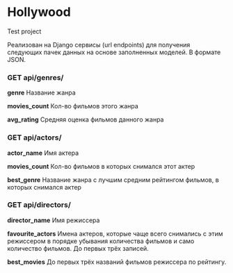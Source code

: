 # Hollywood
Test project
<p>Реализован на Django сервисы (url endpoints) для получения следующих пачек данных на основе заполненных моделей. В формате JSON.</p>

<h3>GET api/genres/ </h3> <p></p>
<b>genre</b>	Название жанра<p></p>
<b>movies_count</b>	Кол-во фильмов этого жанра<p></p>
<b>avg_rating</b>	Средняя оценка фильмов данного жанра
<p> </p>
<h3>GET api/actors/</h3><p></p>
<b>actor_name</b>	Имя актера<p></p>
<b>movies_count</b>	Кол-во фильмов в которых снимался этот актер<p></p>
<b>best_genre</b>	Название жанра с лучшим средним рейтингом фильмов, в которых снимался актер<p></p>
<p> </p>
<h3>GET api/directors/</h3><p></p>
<b>director_name</b>	Имя режиссера<p></p>
<b>favourite_actors</b>	Имена актеров, которые чаще всего снимались с этим режиссером в порядке убывания количества фильмов и само количество фильмов. До первых трёх записей.<p></p>
<b>best_movies</b>	До первых трёх названий фильмов режиссера по рейтингу.<p></p>
